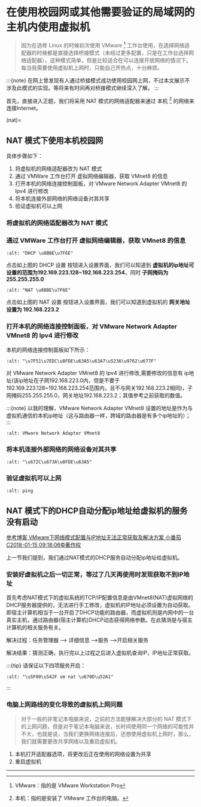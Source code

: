 # 在使用校园网或其他需要验证的局域网的主机内使用虚拟机

> 因为在选修 Linux 的时候初次使用 VMware [^id9] 工作台使用，在选择网络适配器的时候都是直接选择桥接模式（未经过更多配置，只是在工作台选择网络适配器），这种模式简单，但是比较适合在可以连接开放网络的情况下。每当我需要使用虚拟机上网时，只能自己开热点，十分麻烦。

:::{note}
在网上曾发现有人通过桥接模式成功使用校园网上网，不过本文展示不涉及此模式的实现。等将来有时间再对桥接模式继续深入了解。
:::

首先，直接进入正题，我们将采用 NAT 模式的网络适配器来通过 本机 [^id10] 的网络来连接Internet。

(nat)=

## NAT 模式下使用本机校园网

具体步骤如下：

1. 将虚拟机的网络适配器改为 NAT 模式
2. 通过 VMWare 工作台打开 虚拟网络编辑器，获取 VMnet8 的信息
3. 打开本机的网络连接控制面板，对 VMware Network Adapter VMnet8 的 Ipv4 进行修改
4. 将本机连接外部网络的网络设备对其共享
5. 验证虚拟机可以上网

### 将虚拟机的网络适配器改为 NAT 模式

### 通过 VMWare 工作台打开 虚拟网络编辑器，获取 VMnet8 的信息

```{image} ../../../img/linux/question/nat_ip_set.png
:alt: "DHCP \u8BBE\u7F6E"
```

点击如上图的 DHCP 设置 按钮进入设置界面，我们可以知道到 **虚拟机的ip地址可设置的范围为192.169.223.128~192.168.223.254**，同时 **子网掩码为255.255.255.0**

```{image} ../../../img/linux/question/nat_ip.png
:alt: "NAT \u8BBE\u7F6E"
```

点击如上图的 NAT 设置 按钮进入设置界面，我们可以知道到虚拟机的 **网关地址设置为 192.168.223.2**

### 打开本机的网络连接控制面板，对 VMware Network Adapter VMnet8 的 Ipv4 进行修改

本机的网络连接控制面板如下所示：

```{image} ../../../img/linux/question/network_pane.png
:alt: "\u7F51\u7EDC\u8FDE\u63A5\u63A7\u5236\u9762\u677F"
```

对 VMware Network Adapter VMnet8 的 Ipv4 进行修改,需要修改的信息有 ip地址(该ip地址在子网192.168.223.0内，但是不要于192.169.223.128~192.168.223.254范围内，且不与网关192.168.223.2相同)，子网掩码255.255.255.0，网关地址192.168.223.2；其值参考之前获取的数值。

:::{note}
以我的理解，VMware Network Adapter VMnet8 设置的地址是作为与虚拟机通信的本机ip地址（这与路由器一样，跨域的路由器是有多个ip地址的）；
:::

```{image} ../../../img/linux/question/VMnet8_setting.png
:alt: VMware Network Adapter VMnet8
```

### 将本机连接外部网络的网络设备对其共享

```{image} ../../../img/linux/question/network_share.png
:alt: "\u672C\u673A\u8FDE\u63A5"
```

### 验证虚拟机可以上网

```{image} ../../../img/linux/question/ping.png
:alt: ping
```

## NAT 模式下的DHCP自动分配ip地址给虚拟机的服务没有启动

[参考博客 VMware下网络模式配置与IP地址无法正常获取及解决方案 小番茄C2018-01-15 09:18:06©著作权](https://blog.51cto.com/u_13570219/2060937)

上一节我们提到，我们通过NAT模式的DHCP服务自动分配ip地址给虚拟机。

### 安装好虚拟机之后一切正常，等过了几天再使用时发现获取不到IP地址

首先考虑NAT模式下的虚拟系统的TCP/IP配置信息是由VMnet8(NAT)虚拟网络的DHCP服务器提供的，无法进行手工修改，虚拟机的IP地址必须设置为自动获取。即宿主计算机相当于一台开启了DHCP功能的路由器，而虚拟机则是内网中的一台真实主机，通过路由器(宿主计算机)DHCP动态获得网络参数。在此猜测是与宿主计算机的相关服务有关。

解决过程：任务管理器 ——> 详细信息 ——>服务 ——>开启相关服务

解决结果：猜测正确，执行完以上过程之后进入虚拟机查询IP，IP地址正常获取。

:::{tip}
请保证以下四项服务开启：

```{image} ../../../img/linux/question/vm_nat.png
:alt: "\u5F00\u542F vm nat \u670D\u52A1"
```
:::

### 电脑上网路线的变化导致的虚拟机上网问题

> 对于一般的非笔记本电脑来说，之前的方法能够解决大部分的 NAT 模式下的上网问题，但是对于笔记本电脑来说，长时间使用同一个网络的可能性并不大，也就是说，当我们更换网络连接后，还想使用虚拟机上网时，那么，我们就需要更改共享网络以及重启虚拟机。

1. 本机打开适配器选项，将更改后正在使用的网络设置为共享
2. 重启虚拟机

______________________________________________________________________

[^id9]: VMware：指的是 VMware Workstation Pro

[^id10]: 本机：指的是安装了 VMware 工作台的电脑。
